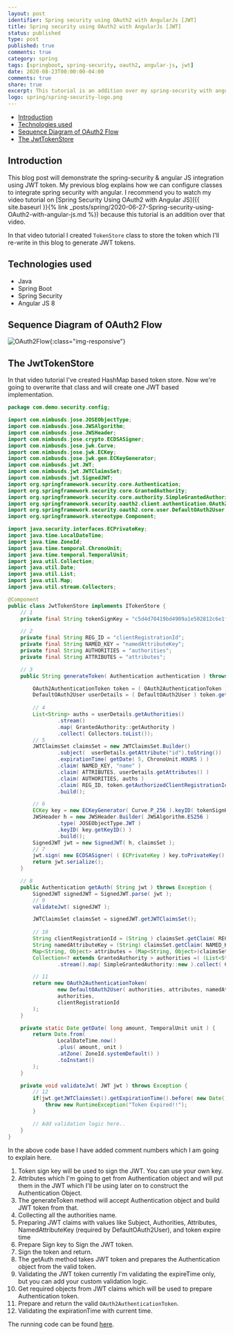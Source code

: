```yaml
---
layout: post
identifier: Spring security using OAuth2 with AngularJs [JWT]
title: Spring security using OAuth2 with AngularJs [JWT]
status: published
type: post
published: true
comments: true
category: spring
tags: [springboot, spring-security, oauth2, angular-js, jwt]
date: 2020-08-23T00:00:00-04:00
comments: true
share: true
excerpt: This tutorial is an addition over my spring-security with angular JS video tutorial and will be focusing on the JWT token part.
logo: spring/spring-security-logo.png
---
```


* [Introduction](#intro)
* [Technologies used](#tech-used)
* [Sequence Diagram of OAuth2 Flow](diagram)
* [The JwtTokenStore](#token-store)

## Introduction <a name="intro"></a>
This blog post will demonstrate the spring-security & angular JS integration using JWT token. My previous blog explains how we can configure classes to integrate 
 spring security with angular. I recommend you to watch my video tutorial on [Spring Security Using OAuth2 with Angular JS]({{ site.baseurl }}{% link _posts/spring/2020-06-27-Spring-security-using-OAuth2-with-angular-js.md %})
 because this tutorial is an addition over that video.
 
In that video tutorial I created `TokenStore` class to store the token which I'll re-write in this blog to generate JWT tokens.
 
## Technologies used <a name="tech-used"></a>
* Java
* Spring Boot
* Spring Security
* Angular JS 8

## Sequence Diagram of OAuth2 Flow<a name="diagram"></a>

![OAuth2Flow](/public/images/spring/OAuthFlow.png){:class="img-responsive"}

## The JwtTokenStore<a name="token-store"></a>
In that video tutorial I've created HashMap based token store. Now we're going to overwrite that class and will
 create one JWT based implementation.

```java
package com.demo.security.config;

import com.nimbusds.jose.JOSEObjectType;
import com.nimbusds.jose.JWSAlgorithm;
import com.nimbusds.jose.JWSHeader;
import com.nimbusds.jose.crypto.ECDSASigner;
import com.nimbusds.jose.jwk.Curve;
import com.nimbusds.jose.jwk.ECKey;
import com.nimbusds.jose.jwk.gen.ECKeyGenerator;
import com.nimbusds.jwt.JWT;
import com.nimbusds.jwt.JWTClaimsSet;
import com.nimbusds.jwt.SignedJWT;
import org.springframework.security.core.Authentication;
import org.springframework.security.core.GrantedAuthority;
import org.springframework.security.core.authority.SimpleGrantedAuthority;
import org.springframework.security.oauth2.client.authentication.OAuth2AuthenticationToken;
import org.springframework.security.oauth2.core.user.DefaultOAuth2User;
import org.springframework.stereotype.Component;

import java.security.interfaces.ECPrivateKey;
import java.time.LocalDateTime;
import java.time.ZoneId;
import java.time.temporal.ChronoUnit;
import java.time.temporal.TemporalUnit;
import java.util.Collection;
import java.util.Date;
import java.util.List;
import java.util.Map;
import java.util.stream.Collectors;

@Component
public class JwtTokenStore implements ITokenStore {
    // 1
    private final String tokenSignKey = "c5d4d70419bd4909a1e502812c6e1f2b";

    // 2
    private final String REG_ID = "clientRegistrationId";
    private final String NAMED_KEY = "namedAttributeKey";
    private final String AUTHORITIES = "authorities";
    private final String ATTRIBUTES = "attributes";

    // 3
    public String generateToken( Authentication authentication ) throws Exception {

        OAuth2AuthenticationToken token = ( OAuth2AuthenticationToken ) authentication;
        DefaultOAuth2User userDetails = ( DefaultOAuth2User ) token.getPrincipal();
    
        // 4
        List<String> auths = userDetails.getAuthorities()
                .stream()
                .map( GrantedAuthority::getAuthority )
                .collect( Collectors.toList());
        // 5
        JWTClaimsSet claimsSet = new JWTClaimsSet.Builder()
                .subject(  userDetails.getAttribute("id").toString())
                .expirationTime( getDate( 5, ChronoUnit.HOURS ) )
                .claim( NAMED_KEY, "name" )
                .claim( ATTRIBUTES, userDetails.getAttributes() )
                .claim( AUTHORITIES, auths )
                .claim( REG_ID, token.getAuthorizedClientRegistrationId() )
                .build();

        // 6
        ECKey key = new ECKeyGenerator( Curve.P_256 ).keyID( tokenSignKey ).generate();
        JWSHeader h = new JWSHeader.Builder( JWSAlgorithm.ES256 )
                .type( JOSEObjectType.JWT )
                .keyID( key.getKeyID() )
                .build();
        SignedJWT jwt = new SignedJWT( h, claimsSet );
        // 7
        jwt.sign( new ECDSASigner( ( ECPrivateKey ) key.toPrivateKey() ) );
        return jwt.serialize();
    }

    // 8
    public Authentication getAuth( String jwt ) throws Exception {
        SignedJWT signedJWT = SignedJWT.parse( jwt );
        // 9
        validateJwt( signedJWT );

        JWTClaimsSet claimsSet = signedJWT.getJWTClaimsSet();
        
        // 10
        String clientRegistrationId = (String ) claimsSet.getClaim( REG_ID );
        String namedAttributeKey = (String) claimsSet.getClaim( NAMED_KEY );
        Map<String, Object> attributes = (Map<String, Object>)claimsSet.getClaim( ATTRIBUTES );
        Collection<? extends GrantedAuthority > authorities =( (List<String> ) claimsSet.getClaim( AUTHORITIES ))
                .stream().map( SimpleGrantedAuthority::new ).collect( Collectors.toSet());

        // 11
        return new OAuth2AuthenticationToken(
                new DefaultOAuth2User( authorities, attributes, namedAttributeKey ),
                authorities,
                clientRegistrationId
        );
    }

    private static Date getDate( long amount, TemporalUnit unit ) {
        return Date.from(
                LocalDateTime.now()
                .plus( amount, unit )
                .atZone( ZoneId.systemDefault() )
                .toInstant()
        );
    }

    private void validateJwt( JWT jwt ) throws Exception {
        // 12
        if(jwt.getJWTClaimsSet().getExpirationTime().before( new Date() )){
            throw new RuntimeException("Token Expired!!");
        }

        // Add validation logic here..
    }
}
```

In the above code base I have added comment numbers which I am going to explain here.
1. Token sign key will be used to sign the JWT. You can use your own key.
2. Attributes which I'm going to get from Authentication object and will put them in the JWT which I'll be using later on to construct the Authentication Object.
3. The generateToken method will accept Authentication object and build JWT token from that.
4. Collecting all the authorities name.
5. Preparing JWT claims with values like Subject, Authorities, Attributes, NamedAttributeKey (required by DefaultOAuth2User), and token expire time
6. Prepare Sign key to Sign the JWT token.
7. Sign the token and return.
8. The getAuth method takes JWT token and prepares the Authentication object from the valid token.
9. Validating the JWT token currently I'm validating the expireTime only, but you can add your custom validation logic.
10. Get required objects from JWT claims which will be used to prepare Authentication token.
11. Prepare and return the valid `OAuth2AuthenticationToken`.
12. Validating the expirationTime with current time.

The running code can be found [here](https://github.com/jeetmp3/tutorials/tree/security-jwt/spring-security-angular). 
